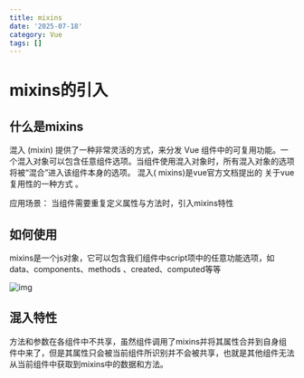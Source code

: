 ```yaml
---
title: mixins
date: '2025-07-18'
category: Vue
tags: []
---
```

# mixins的引入

## 什么是mixins

  混入 (mixin) 提供了一种非常灵活的方式，来分发 Vue 组件中的可复用功能。一个混入对象可以包含任意组件选项。当组件使用混入对象时，所有混入对象的选项将被“混合”进入该组件本身的选项。 混入( mixins)是vue官方文档提出的 关于vue复用性的一种方式 。

应用场景： 当组件需要重复定义属性与方法时，引入mixins特性

## 如何使用

 mixins是一个js对象，它可以包含我们组件中script项中的任意功能选项，如data、components、methods 、created、computed等等 

![img](https://img-blog.csdnimg.cn/img_convert/a86dba646b9916dda1dcc0c4bdf4a97b.png) 

## 混入特性

 方法和参数在各组件中不共享，虽然组件调用了mixins并将其属性合并到自身组件中来了，但是其属性只会被当前组件所识别并不会被共享，也就是其他组件无法从当前组件中获取到mixins中的数据和方法。 
